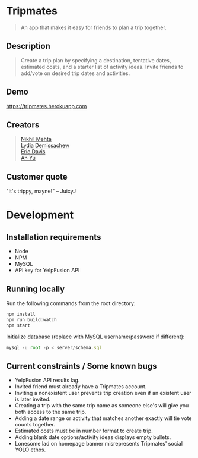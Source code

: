 # Tripmates
  > An app that makes it easy for friends to plan a trip together.

## Description ##
  > Create a trip plan by specifying a destination, tentative dates, estimated costs, and a starter list of activity ideas. Invite friends to add/vote on desired trip dates and activities.

## Demo ##
https://tripmates.herokuapp.com
  
## Creators ##
  > [Nikhil Mehta](https://github.com/nikhilrmehta7)  
  > [Lydia Demissachew](https://github.com/Lyddem)  
  > [Eric Davis](https://github.com/efdavis)    
  > [An Yu](https://github.com/anyu)
  
## Customer quote ##
"It's trippy, mayne!" – JuicyJ

# Development

## Installation requirements ##
  * Node
  * NPM
  * MySQL
  * API key for YelpFusion API

## Running locally ##

Run the following commands from the root directory:
```javascript
npm install  
npm run build:watch  
npm start
```  

Initialize database (replace with MySQL username/password if different):
```javascript
mysql -u root -p < server/schema.sql
```  
  
## Current constraints / Some known bugs ##
* YelpFusion API results lag.
* Invited friend must already have a Tripmates account.
* Inviting a nonexistent user prevents trip creation even if an existent user is later invited.
* Creating a trip with the same trip name as someone else's will give you both access to the same trip.
* Adding a date range or activity that matches another exactly will tie vote counts together.
* Estimated costs must be in number format to create trip.
* Adding blank date options/activity ideas displays empty bullets.
* Lonesome lad on homepage banner misrepresents Tripmates' social YOLO ethos.
